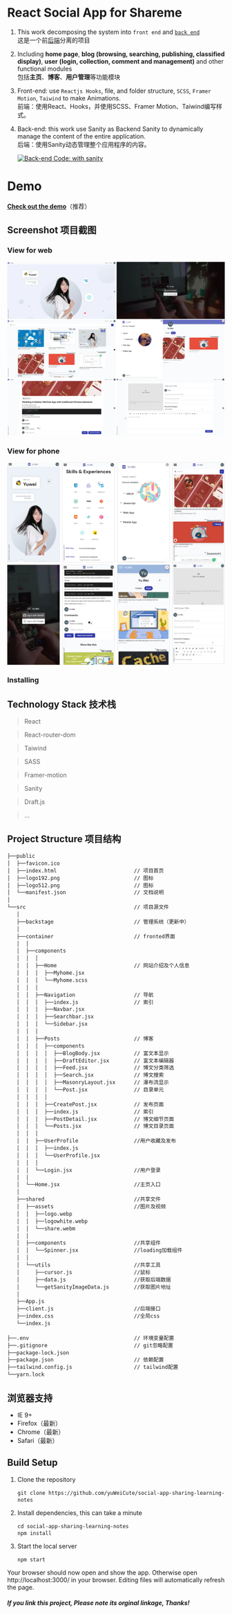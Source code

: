 # React Social App for Shareme
1. This work decomposing the system into `front end` and [`back end`](https://github.com/yuWeiCute/backend-for-my-website)  
   这是一个前[后端](https://github.com/yuWeiCute/backend-for-my-website)分离的项目

2. Including **home page**, **blog (browsing, searching, publishing, classified display)**, **user (login, collection, comment and management)** and other functional modules   
   包括**主页**、**博客**、**用户管理**等功能模块

3. Front-end: use `Reactjs Hooks`, file, and folder structure, `SCSS`, `Framer Motion`, `Taiwind` to make Animations.    
   前端：使用React、Hooks，并使用SCSS、Framer Motion、Taiwind编写样式。

4. Back-end: this work use Sanity as Backend Sanity to dynamically manage the content of the entire application.   
   后端：使用Sanity动态管理整个应用程序的内容。

   [![Back-end Code: with sanity](https://img.shields.io/badge/Backend_Code-Sanity-ff69b4.svg)](https://github.com/yuWeiCute/backend-for-my-website)

# Demo
[**Check out the demo**](https://yuwei.netlify.app/)（推荐）

## Screenshot 项目截图
### View for web
[<img src="/.github/gifs/web.webp">](https://yuwei.netlify.app/ "Go to demo website")

### View for phone
[<img src="/.github/gifs/phone.webp">](https://yuwei.netlify.app/ "Go to demo website")

### Installing

## Technology Stack 技术栈
 > React

 > React-router-dom

 > Taiwind

 > SASS

 > Framer-motion

 > Sanity

 > Draft.js

 > ...

## Project Structure 项目结构
```bash
├──public
│  ├──favicon.ico
│  ├──index.html                         // 项目首页
│  ├──logo192.png                        // 图标
│  ├──logo512.png                        // 图标
│  └──manifest.json                      // 文档说明
│
└──src                                   // 项目源文件
   │
   ├──backstage                          // 管理系统（更新中）
   │
   ├──container                          // fronted界面
   │  │  
   │  ├──components
   │  │  │
   │  │  ├──Home                         // 网站介绍及个人信息
   │  │  │  ├──Myhome.jsx
   │  │  │  └──Myhome.scss
   │  │  │ 
   │  │  ├──Navigation                   // 导航
   │  │  │  ├──index.js                  // 索引
   │  │  │  ├──Navbar.jsx
   │  │  │  ├──Searchbar.jsx
   │  │  │  └──Sidebar.jsx
   │  │  │ 
   │  │  ├──Posts                        // 博客
   │  │  │  ├──components
   │  │  │  │  ├──BlogBody.jsx           // 富文本显示
   │  │  │  │  ├──DraftEditor.jsx        // 富文本编辑器
   │  │  │  │  ├──Feed.jsx               // 博文分类筛选
   │  │  │  │  ├──Search.jsx             // 博文搜索
   │  │  │  │  ├──MasonryLayout.jsx      // 瀑布流显示
   │  │  │  │  └──Post.jsx               // 目录单元
   │  │  │  │
   │  │  │  ├──CreatePost.jsx            // 发布页面
   │  │  │  ├──index.js                  // 索引
   │  │  │  ├──PostDetail.jsx            // 博文细节页面
   │  │  │  └──Posts.jsx                 // 博文目录页面
   │  │  │
   │  │  ├──UserProfile                  //用户收藏及发布
   │  │  │  ├──index.js
   │  │  │  └──UserProfile.jsx
   │  │  │ 
   │  │  └──Login.jsx                    //用户登录
   │  │  
   │  └──Home.jsx                        //主页入口
   │
   ├──shared                             //共享文件
   │  ├──assets                          //图片及视频
   │  │  ├──logo.webp
   │  │  ├──logowhite.webp
   │  │  └──share.webm
   │  │
   │  ├──components                      //共享组件
   │  │  └──Spinner.jsx                  //loading加载组件
   │  │
   │  └──utils                           //共享工具
   │     ├──cursor.js                    //鼠标
   │     ├──data.js                      //获取后端数据
   │     └──getSanityImageData.js        //获取图片地址
   │  
   ├──App.js       
   ├──client.js                          //后端接口
   ├──index.css                          //全局css
   └──index.js         

├──.env                                  // 环境变量配置
├──.gitignore                            // git忽略配置
├──package-lock.json
├──package.json                          // 依赖配置
├──tailwind.config.js                    // tailwind配置
└──yarn.lock
```

## 浏览器支持

* IE 9+
* Firefox（最新）
* Chrome（最新）
* Safari（最新）

## Build Setup
1. Clone the repository

   ```
   git clone https://github.com/yuWeiCute/social-app-sharing-learning-notes
   ```
2. Install dependencies, this can take a minute

   ```
   cd social-app-sharing-learning-notes
   npm install
   ```
3. Start the local server

   ```
   npm start
   ```

Your browser should now open and show the app. Otherwise open http://localhost:3000/ in your browser. Editing files will automatically refresh the page.

##### If you link this project, Please note its orginal linkage, Thanks!


